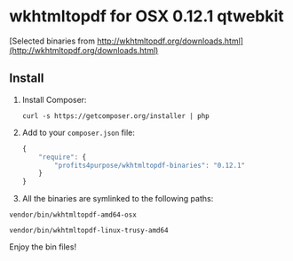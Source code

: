 # wkhtmltopdf for OSX 0.12.1 qtwebkit

[Selected binaries from http://wkhtmltopdf.org/downloads.html](http://wkhtmltopdf.org/downloads.html)

## Install

1. Install Composer:

    ```    
    curl -s https://getcomposer.org/installer | php
    ```
    
2. Add to your `composer.json` file:

    ```js
    {
        "require": {
            "profits4purpose/wkhtmltopdf-binaries": "0.12.1"
        }
    }
    ```

3. All the binaries are symlinked to the following paths:

```
vendor/bin/wkhtmltopdf-amd64-osx

vendor/bin/wkhtmltopdf-linux-trusy-amd64
```

Enjoy the bin files!
